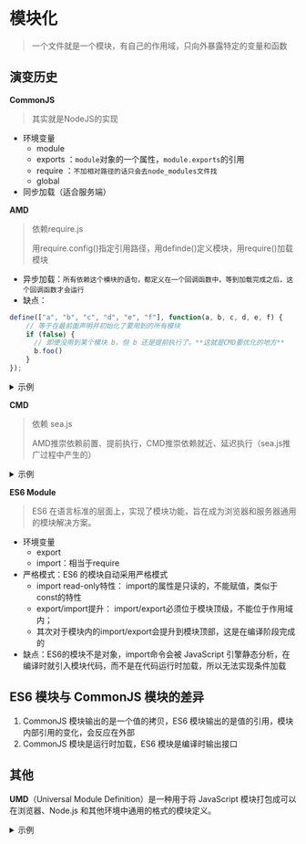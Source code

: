 # 模块化
>
> 一个文件就是一个模块，有自己的作用域，只向外暴露特定的变量和函数

## 演变历史

**CommonJS**
> 其实就是NodeJS的实现

- 环境变量
  - module
  - exports ：`module`对象的一个属性，`module.exports`的引用
  - require ：`不加相对路径的话只会去node_modules文件找`
  - global
- 同步加载（适合服务端）

**AMD**
> 依赖require.js
>
> 用require.config()指定引用路径，用definde()定义模块，用require()加载模块

- 异步加载：`所有依赖这个模块的语句，都定义在一个回调函数中，等到加载完成之后，这个回调函数才会运行`
- 缺点：

```js
define(["a", "b", "c", "d", "e", "f"], function(a, b, c, d, e, f) { 
    // 等于在最前面声明并初始化了要用到的所有模块
    if (false) {
      // 即便没用到某个模块 b，但 b 还是提前执行了。**这就是CMD要优化的地方**
      b.foo()
    } 
});
```
  
<details>
  <summary>示例</summary>
<pre>
```js
/** 网页中引入require.js及main.js **/
<\script src="js/require.js" data-main="js/main"></>
/** main.js 入口文件/主模块 **/
// 首先用config()指定各模块路径和引用名
require.config({
  baseUrl: "js/lib",
  paths: {
    "jquery": "jquery.min",  //实际路径为js/lib/jquermin.js
    "underscore": "underscore.min",
  }
});
// 执行基本操作
require(["jquery","underscore"],function($,_){
  // some code here
})
// 定义math.js模块
define(function () {
    var basicNum = 0;
    var add = function (x, y) {
        return x + y;
    };
    return {
        add: add,
        basicNum :basicNum
    };
})
// 定义一个依赖underscore.js的模块
define(['underscore'],function(_){
  var classify = function(list){
    _.countBy(list,function(num){
      return num > 30 ? 'old' : 'young';
    })
  };
  return {
    classify :classify
  };
}
// 引用模块，将模块放在[]内
require(['jquery', 'math'],function($, math){
  var sum = math.add(10,20);
  $("#sum").html(sum);
});
```

</pre>
</details>

**CMD**
> 依赖 sea.js
>
> AMD推崇依赖前置、提前执行，CMD推崇依赖就近、延迟执行（sea.js推广过程中产生的）

<details>
  <summary>示例</summary>
<pre>
```js
  /** CMD写法 **/
  define(function(require, exports, module) {
      var a = require('./a'); //在需要时申明
      a.doSomething();
      if (false) {
          var b = require('./b');
          b.doSomething();
      }
  });
  /** sea.js **/
  // 定义模块 math.js
  define(function(require, exports, module) {
      var $ = require('jquery.js');
      var add = function(a,b){
          return a+b;
      }
      exports.add = add;
  });
  // 加载模块
  seajs.use(['math.js'], function(math){
      var sum = math.add(1+2);
  });
```
</pre>
</details>

**ES6 Module**
> ES6 在语言标准的层面上，实现了模块功能，旨在成为浏览器和服务器通用的模块解决方案。

- 环境变量
  - export
  - import：相当于require
- 严格模式：ES6 的模块自动采用严格模式
  - import read-only特性： import的属性是只读的，不能赋值，类似于const的特性
  - export/import提升： import/export必须位于模块顶级，不能位于作用域内；
  - 其次对于模块内的import/export会提升到模块顶部，这是在编译阶段完成的
- 缺点：ES6的模块不是对象，import命令会被 JavaScript 引擎静态分析，在编译时就引入模块代码，而不是在代码运行时加载，所以无法实现条件加载

## ES6 模块与 CommonJS 模块的差异

1. CommonJS 模块输出的是一个值的拷贝，ES6 模块输出的是值的引用，模块内部引用的变化，会反应在外部
2. CommonJS 模块是运行时加载，ES6 模块是编译时输出接口

## 其他

**UMD**（Universal Module Definition）是一种用于将 JavaScript 模块打包成可以在浏览器、Node.js 和其他环境中通用的格式的模块定义。
<details>
  <summary>示例</summary>
<pre>
  ```js
  (function (root, factory) {
    if (typeof define === 'function' &&   define.amd) {
      // AMD环境
      define(['react'], factory);
    } else if (typeof exports ===   'object' && typeof module === 'object') {
      // CommonJS环境（如Node.js）
      var React = require('react');
      module.exports = factory(React);
    } else {
      // 全局变量环境
      root.YourModule = factory(root.React);
    }
  }(typeof self !== 'undefined' ? self :  this, function (React) {
    // 这里写你的模块代码
  
    // 返回你的模块或组件
    return YourModule;
  }));
  ```

  上面的代码是一个自执行函数，它会根据模块加载器（比如 AMD 或 CommonJS）的可用性来决定如何导出模块。
在 AMD 环境中，使用define来导出模块，设置依赖项为react，并调用工厂函数来创建模块。
在 CommonJS 环境中，使用module.exports导出模块，并将依赖项react作为参数传递给工厂函数来创建模块。
在全局变量环境中，将模块绑定到全局对象上，这里假设 React 已经被全局变量window或global引入。
你可以将上述代码保存为一个单独的文件（例如your-module.js），然后可以在浏览器环境中通过script标签引入该文件，或在 Node.js 环境中使用require函数引入该模块。
UMD 模块定义允许你以一种通用的方式将模块作为依赖引入到不同的环境中，使你的代码更具灵活性和可重用性。

</pre>
</details>

## 参考
>
> https://www.cnblogs.com/chenwenhao/p/12153332.html
>
> https://juejin.cn/post/6844903744518389768
